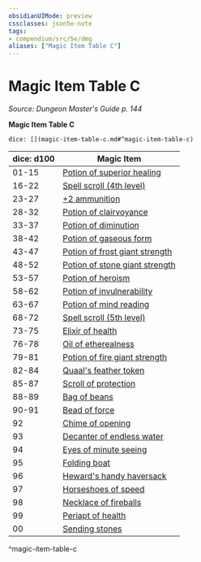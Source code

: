 ```yaml
---
obsidianUIMode: preview
cssclasses: json5e-note
tags:
- compendium/src/5e/dmg
aliases: ["Magic Item Table C"]
---
```

# Magic Item Table C
*Source: Dungeon Master's Guide p. 144* 

**Magic Item Table C**

`dice: [](magic-item-table-c.md#^magic-item-table-c)`

| dice: d100 | Magic Item |
|------------|------------|
| 01-15 | [Potion of superior healing](/2-Mechanics/CLI/items/potion-of-superior-healing.md) |
| 16-22 | [Spell scroll (4th level)](/2-Mechanics/CLI/items/spell-scroll-4th-level.md) |
| 23-27 | [+2 ammunition](/2-Mechanics/CLI/items/2-ammunition.md) |
| 28-32 | [Potion of clairvoyance](/2-Mechanics/CLI/items/potion-of-clairvoyance.md) |
| 33-37 | [Potion of diminution](/2-Mechanics/CLI/items/potion-of-diminution.md) |
| 38-42 | [Potion of gaseous form](/2-Mechanics/CLI/items/potion-of-gaseous-form.md) |
| 43-47 | [Potion of frost giant strength](/2-Mechanics/CLI/items/potion-of-frost-giant-strength.md) |
| 48-52 | [Potion of stone giant strength](/2-Mechanics/CLI/items/potion-of-stone-giant-strength.md) |
| 53-57 | [Potion of heroism](/2-Mechanics/CLI/items/potion-of-heroism.md) |
| 58-62 | [Potion of invulnerability](/2-Mechanics/CLI/items/potion-of-invulnerability.md) |
| 63-67 | [Potion of mind reading](/2-Mechanics/CLI/items/potion-of-mind-reading.md) |
| 68-72 | [Spell scroll (5th level)](/2-Mechanics/CLI/items/spell-scroll-5th-level.md) |
| 73-75 | [Elixir of health](/2-Mechanics/CLI/items/elixir-of-health.md) |
| 76-78 | [Oil of etherealness](/2-Mechanics/CLI/items/oil-of-etherealness.md) |
| 79-81 | [Potion of fire giant strength](/2-Mechanics/CLI/items/potion-of-fire-giant-strength.md) |
| 82-84 | [Quaal's feather token](/2-Mechanics/CLI/items/quaals-feather-token.md) |
| 85-87 | [Scroll of protection](/2-Mechanics/CLI/items/scroll-of-protection.md) |
| 88-89 | [Bag of beans](/2-Mechanics/CLI/items/bag-of-beans.md) |
| 90-91 | [Bead of force](/2-Mechanics/CLI/items/bead-of-force.md) |
| 92 | [Chime of opening](/2-Mechanics/CLI/items/chime-of-opening.md) |
| 93 | [Decanter of endless water](/2-Mechanics/CLI/items/decanter-of-endless-water.md) |
| 94 | [Eyes of minute seeing](/2-Mechanics/CLI/items/eyes-of-minute-seeing.md) |
| 95 | [Folding boat](/2-Mechanics/CLI/items/folding-boat.md) |
| 96 | [Heward's handy haversack](/2-Mechanics/CLI/items/hewards-handy-haversack.md) |
| 97 | [Horseshoes of speed](/2-Mechanics/CLI/items/horseshoes-of-speed.md) |
| 98 | [Necklace of fireballs](/2-Mechanics/CLI/items/necklace-of-fireballs.md) |
| 99 | [Periapt of health](/2-Mechanics/CLI/items/periapt-of-health.md) |
| 00 | [Sending stones](/2-Mechanics/CLI/items/sending-stones.md) |
^magic-item-table-c